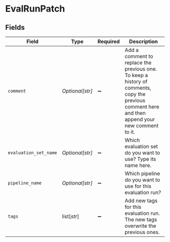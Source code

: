 # EvalRunPatch


## Fields

| Field                                                                                                                                            | Type                                                                                                                                             | Required                                                                                                                                         | Description                                                                                                                                      |
| ------------------------------------------------------------------------------------------------------------------------------------------------ | ------------------------------------------------------------------------------------------------------------------------------------------------ | ------------------------------------------------------------------------------------------------------------------------------------------------ | ------------------------------------------------------------------------------------------------------------------------------------------------ |
| `comment`                                                                                                                                        | *Optional[str]*                                                                                                                                  | :heavy_minus_sign:                                                                                                                               | Add a comment to replace the previous one. To keep a history of comments, copy the previous comment here and then append your new comment to it. |
| `evaluation_set_name`                                                                                                                            | *Optional[str]*                                                                                                                                  | :heavy_minus_sign:                                                                                                                               | Which evaluation set do you want to use? Type its name here.                                                                                     |
| `pipeline_name`                                                                                                                                  | *Optional[str]*                                                                                                                                  | :heavy_minus_sign:                                                                                                                               | Which pipeline do you want to use for this evaluation run?                                                                                       |
| `tags`                                                                                                                                           | list[*str*]                                                                                                                                      | :heavy_minus_sign:                                                                                                                               | Add new tags for this evaluation run. The new tags overwrite the previous ones.                                                                  |